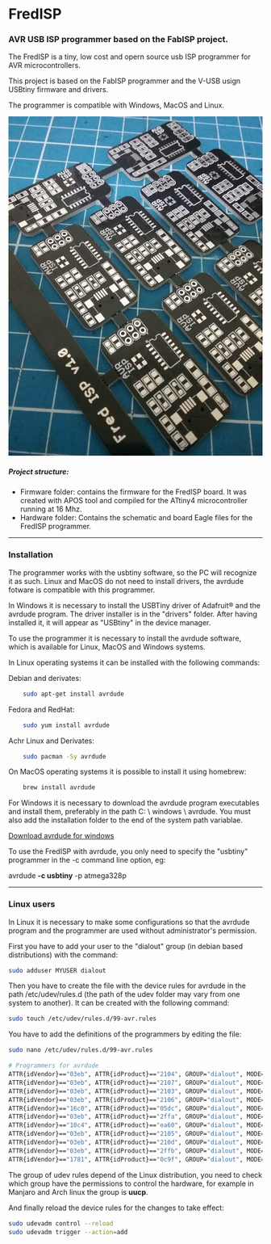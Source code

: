 
# FredISP 

### AVR USB ISP programmer based on the FabISP project.

The FredISP is a tiny, low cost and opern source usb ISP programmer for AVR microcontrollers.

This project is based on the FabISP programmer and the V-USB usign USBtiny firmware and drivers.

The programmer is compatible with Windows, MacOS and Linux.



![alt text](fredisp-pcb.jpg "FredISP Board")

##### Project structure:

* Firmware folder: contains the firmware for the FredISP board. It was created with APOS tool and compiled for the ATtiny4 microcontroller running at 16 Mhz.
* Hardware folder: Contains the schematic and board Eagle files for the FredISP programmer.


----

### Installation


The programmer works with the usbtiny software, so the PC will recognize it as such. Linux and MacOS do not need to install drivers, the avrdude fotware is compatible with this programmer.

In Windows it is necessary to install the USBTiny driver of Adafruit® and the avrdude program. The driver installer is in the "drivers" folder. After having installed it, it will appear as "USBtiny" in the device manager.

To use the programmer it is necessary to install the avrdude software, which is available for Linux, MacOS and Windows systems.

In Linux operating systems it can be installed with the following commands:

Debian and derivates:

```bash
    sudo apt-get install avrdude
```

Fedora and RedHat:

```bash
    sudo yum install avrdude
```

Achr Linux and Derivates:

```bash
    sudo pacman -Sy avrdude
```

On MacOS operating systems it is possible to install it using homebrew:


```bash
    brew install avrdude
```

For Windows it is necessary to download the avrdude program executables and install them, preferably in the path C: \ windows \ avrdude. You must also add the installation folder to the end of the system path variablae.

[Download avrdude for windows](http://download.savannah.gnu.org/releases/avrdude/avrdude-6.3-mingw32.zip "avrdude download for Windows")

To use the FredISP with avrdude, you only need to specify the "usbtiny" programmer in the -c command line option, eg:


 avrdude __-c usbtiny__ -p atmega328p

---
### Linux users


In Linux it is necessary to make some configurations so that the avrdude program and the programmer are used without administrator's permission.

First you have to add your user to the "dialout" group (in debian based distributions) with the command:

``` bash
sudo adduser MYUSER dialout
``` 

Then you have to create the file with the device rules for avrdude in the path /etc/udev/rules.d (the path of the udev folder may vary from one system to another). It can be created with the following command:

``` bash
sudo touch /etc/udev/rules.d/99-avr.rules
``` 

You have to add the definitions of the programmers by editing the file:

``` bash
sudo nano /etc/udev/rules.d/99-avr.rules
``` 

``` bash
# Programmers for avrdude
ATTR{idVendor}=="03eb", ATTR{idProduct}=="2104", GROUP="dialout", MODE="0660" # AVRISP mkII
ATTR{idVendor}=="03eb", ATTR{idProduct}=="2107", GROUP="dialout", MODE="0660" # AVR-Dragon
ATTR{idVendor}=="03eb", ATTR{idProduct}=="2103", GROUP="dialout", MODE="0660" # JTAG ICE mkII
ATTR{idVendor}=="03eb", ATTR{idProduct}=="2106", GROUP="dialout", MODE="0660" # STK600
ATTR{idVendor}=="16c0", ATTR{idProduct}=="05dc", GROUP="dialout", MODE="0660" # USBASP von www.fischl.de
ATTR{idVendor}=="03eb", ATTR{idProduct}=="2ffa", GROUP="dialout", MODE="0660" # AT90USB
ATTR{idVendor}=="10c4", ATTR{idProduct}=="ea60", GROUP="dialout", MODE="0660" # AVR910
ATTR{idVendor}=="03eb", ATTR{idProduct}=="2105", GROUP="dialout", MODE="0660" # AVR ONE
ATTR{idVendor}=="03eb", ATTR{idProduct}=="210d", GROUP="dialout", MODE="0660" # Atmel XPLAIN CDC Gateway
ATTR{idVendor}=="03eb", ATTR{idProduct}=="2ffb", GROUP="dialout", MODE="0660" # AT90USB AVR DFU bootloader
ATTR{idVendor}=="1781", ATTR{idProduct}=="0c9f", GROUP="dialout", MODE="0660" # usbtiny
```
The group of udev rules depend of the Linux distribution, you need to check which group have the permissions to control the hardware, for example in Manjaro and Arch linux the group is __uucp__. 

And finally reload the device rules for the changes to take effect:

```bash
sudo udevadm control --reload 
sudo udevadm trigger --action=add
```